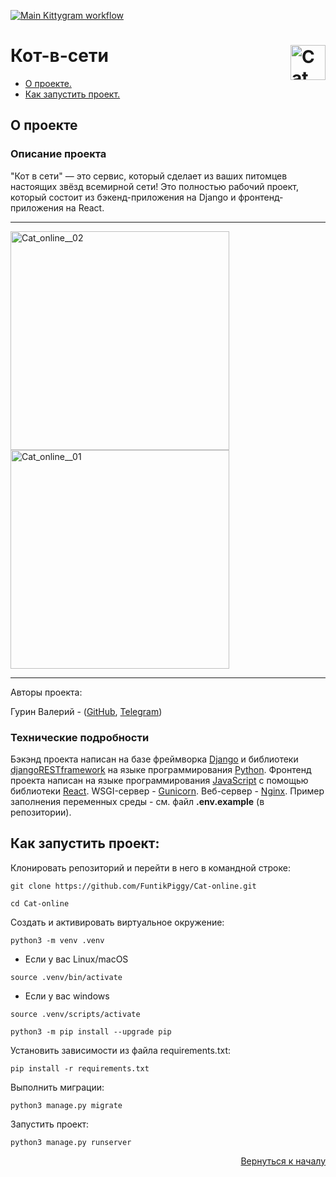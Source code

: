<a name="Start-point"></a>
[![Main Kittygram workflow](https://github.com/FuntikPiggy/kittygram_final/actions/workflows/main.yml/badge.svg?branch=main&event=push)](https://github.com/FuntikPiggy/kittygram_final/actions/workflows/main.yml)
# Кот-в-сети<img align="right" width="56" height="56" alt="Cat_online__icon" src="https://github.com/user-attachments/assets/2d6ddaa9-d3e6-49d5-87b2-fc469ea2d891" />


* [О проекте.](#anchor-about)<br/>
* [Как запустить проект.](#How-to-run)<br/>

<a name="anchor-about"></a>
## О проекте

### Описание проекта
"Кот в сети" — это сервис, который сделает из ваших питомцев настоящих звёзд всемирной сети!
Это полностью рабочий проект, который состоит из бэкенд-приложения на
Django и фронтенд-приложения на React.

***
<img height="350" alt="Cat_online__02" src="https://github.com/user-attachments/assets/2aa67093-38e8-431f-8b9f-67df233d2a89" />
<img height="350" alt="Cat_online__01" src="https://github.com/user-attachments/assets/0bdb9273-1841-4e13-9cc4-e919fbcbed2f" />

***


Авторы проекта:

Гурин Валерий - ([GitHub](https://github.com/FuntikPiggy), [Telegram](https://t.me/FuntikPiggy))


### Технические подробности
Бэкэнд проекта написан на базе фреймворка [Django](https://docs.djangoproject.com/en/5.2/)
и библиотеки [djangoRESTframework](https://www.django-rest-framework.org/)
на языке программирования [Python](https://www.python.org/).
Фронтенд проекта написан на языке программирования [JavaScript](https://nodejs.org/en)
с помощью библиотеки [React](https://react.dev/).
WSGI-сервер - [Gunicorn](https://gunicorn.org/).
Веб-сервер - [Nginx](https://nginx.org/ru/).
Пример заполнения переменных среды - см. файл **.env.example** (в репозитории).


<a name="How-to-run"></a>
## Как запустить проект:

Клонировать репозиторий и перейти в него в командной строке:

```
git clone https://github.com/FuntikPiggy/Cat-online.git

cd Cat-online
```

Cоздать и активировать виртуальное окружение:

```
python3 -m venv .venv
```

* Если у вас Linux/macOS

```
source .venv/bin/activate
```

* Если у вас windows

```
source .venv/scripts/activate
```

```
python3 -m pip install --upgrade pip
```

Установить зависимости из файла requirements.txt:

```
pip install -r requirements.txt
```

Выполнить миграции:

```
python3 manage.py migrate
```

Запустить проект:

```
python3 manage.py runserver
```

<a name="Examples"></a>

<p align="right"><a href="#Start-point">Вернуться к началу</a></p>
